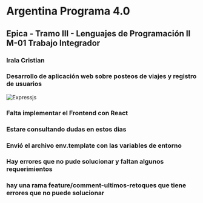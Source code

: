 # Argentina Programa 4.0

## Epica - Tramo III - Lenguajes de Programación II M-01 Trabajo Integrador

### Irala Cristian
### Desarrollo de aplicación web sobre posteos de viajes y registro de usuarios

![Expressjs](https://miro.medium.com/v2/resize:fit:1400/1*f7ztMaMM0etsFHpEfkdiwA.png)


### Falta implementar el Frontend con React
### Estare consultando dudas en estos dias

### Envió el archivo env.template con las variables de entorno

### Hay errores que no pude solucionar y faltan algunos requerimientos

### hay una rama feature/comment-ultimos-retoques que tiene errores que no puede solucionar